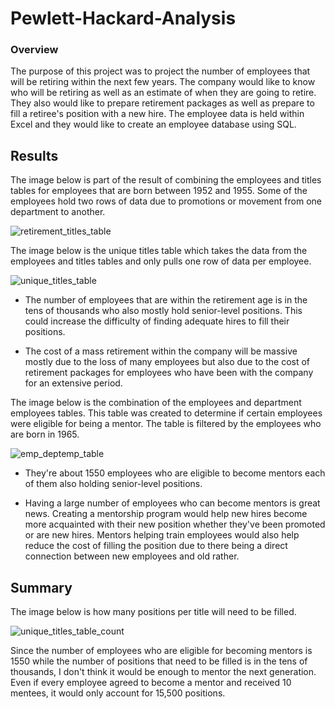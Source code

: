# Pewlett-Hackard-Analysis

### Overview
The purpose of this project was to project the number of employees that will be retiring within the next few years. The company would like to know who will be retiring as well as an estimate of when they are going to retire. They also would like to prepare retirement packages as well as prepare to fill a retiree's position with a new hire. The employee data is held within Excel and they would like to create an employee database using SQL. 

## Results

The image below is part of the result of combining the employees and titles tables for employees that are born between 1952 and 1955. Some of the employees hold two rows of data due to promotions or movement from one department to another. 

![retirement_titles_table](https://user-images.githubusercontent.com/87910875/137645169-2f2fc51f-d0c2-4437-b116-d6e13b0fe818.png)

The image below is the unique titles table which takes the data from the employees and titles tables and only pulls one row of data per employee.

![unique_titles_table](https://user-images.githubusercontent.com/87910875/137645486-8a7d46b2-0817-42f6-9567-f14f4fbb2ec9.png)

  * The number of employees that are within the retirement age is in the tens of thousands who also mostly hold senior-level positions. This could increase the difficulty of finding adequate hires to fill their positions.
  
  * The cost of a mass retirement within the company will be massive mostly due to the loss of many employees but also due to the cost of retirement packages for   employees who have been with the company for an extensive period.
 
The image below is the combination of the employees and department employees tables. This table was created to determine if certain employees were eligible for being a mentor. The table is filtered by the employees who are born in 1965.

![emp_deptemp_table](https://user-images.githubusercontent.com/87910875/137645679-043dce7f-3694-40da-af65-5a918c2a4e24.png)
  
  * They're about 1550 employees who are eligible to become mentors each of them also holding senior-level positions.
  
  * Having a large number of employees who can become mentors is great news. Creating a mentorship program would help new hires become more acquainted with their new position whether they've been promoted or are new hires. Mentors helping train employees would also help reduce the cost of filling the position due to there being a direct connection between new employees and old rather. 

## Summary

The image below is how many positions per title will need to be filled.

![unique_titles_table_count](https://user-images.githubusercontent.com/87910875/137645877-018ed98a-fe91-4184-889c-d144dd03bf80.png)

Since the number of employees who are eligible for becoming mentors is 1550 while the number of positions that need to be filled is in the tens of thousands, I don't think it would be enough to mentor the next generation. Even if every employee agreed to become a mentor and received 10 mentees, it would only account for 15,500 positions.
